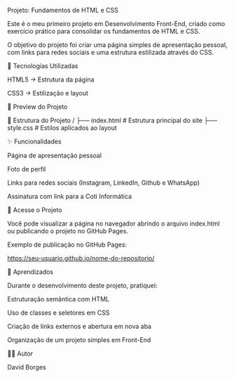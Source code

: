 Projeto: Fundamentos de HTML e CSS

Este é o meu primeiro projeto em Desenvolvimento Front-End, criado como exercício prático para consolidar os fundamentos de HTML e CSS.

O objetivo do projeto foi criar uma página simples de apresentação pessoal, com links para redes sociais e uma estrutura estilizada através do CSS.

🚀 Tecnologias Utilizadas

HTML5 → Estrutura da página

CSS3 → Estilização e layout

📸 Preview do Projeto

📂 Estrutura do Projeto
/
├── index.html   # Estrutura principal do site
├── style.css    # Estilos aplicados ao layout

✨ Funcionalidades

Página de apresentação pessoal

Foto de perfil

Links para redes sociais (Instagram, LinkedIn, Github e WhatsApp)

Assinatura com link para a Coti Informática

🔗 Acesse o Projeto

Você pode visualizar a página no navegador abrindo o arquivo index.html ou publicando o projeto no GitHub Pages.

Exemplo de publicação no GitHub Pages:

https://seu-usuario.github.io/nome-do-repositorio/

📖 Aprendizados

Durante o desenvolvimento deste projeto, pratiquei:

Estruturação semântica com HTML

Uso de classes e seletores em CSS

Criação de links externos e abertura em nova aba

Organização de um projeto simples em Front-End

👨‍💻 Autor

David Borges
